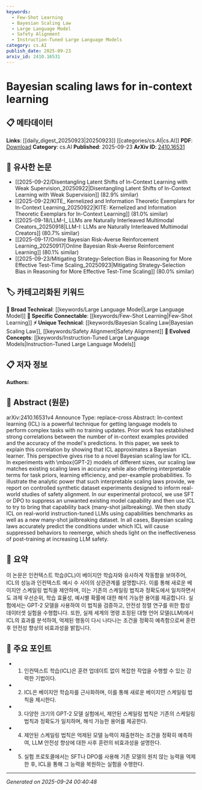 ```yaml
---
keywords:
  - Few-Shot Learning
  - Bayesian Scaling Law
  - Large Language Model
  - Safety Alignment
  - Instruction-Tuned Large Language Models
category: cs.AI
publish_date: 2025-09-23
arxiv_id: 2410.16531
---
```


<!-- KEYWORD_LINKING_METADATA:
{
  "processed_timestamp": "2025-09-24T00:40:48.983772",
  "vocabulary_version": "1.0",
  "selected_keywords": [
    "Few-Shot Learning",
    "Bayesian Scaling Law",
    "Large Language Model",
    "Safety Alignment",
    "Instruction-Tuned Large Language Models"
  ],
  "rejected_keywords": [],
  "similarity_scores": {
    "Few-Shot Learning": 0.82,
    "Bayesian Scaling Law": 0.79,
    "Large Language Model": 0.88,
    "Safety Alignment": 0.81,
    "Instruction-Tuned Large Language Models": 0.83
  },
  "extraction_method": "AI_prompt_based",
  "budget_applied": true,
  "candidates_json": {
    "candidates": [
      {
        "surface": "In-context learning",
        "canonical": "Few-Shot Learning",
        "aliases": [
          "ICL"
        ],
        "category": "specific_connectable",
        "rationale": "In-context learning is closely related to Few-Shot Learning, enhancing connectivity with existing literature on model adaptability.",
        "novelty_score": 0.55,
        "connectivity_score": 0.85,
        "specificity_score": 0.78,
        "link_intent_score": 0.82
      },
      {
        "surface": "Bayesian scaling law",
        "canonical": "Bayesian Scaling Law",
        "aliases": [],
        "category": "unique_technical",
        "rationale": "This term introduces a novel concept specific to the paper, offering a unique perspective on scaling laws.",
        "novelty_score": 0.72,
        "connectivity_score": 0.65,
        "specificity_score": 0.81,
        "link_intent_score": 0.79
      },
      {
        "surface": "Large Language Model",
        "canonical": "Large Language Model",
        "aliases": [
          "LLM"
        ],
        "category": "broad_technical",
        "rationale": "As a fundamental concept in the paper, it connects to a wide range of existing research on language models.",
        "novelty_score": 0.3,
        "connectivity_score": 0.9,
        "specificity_score": 0.7,
        "link_intent_score": 0.88
      },
      {
        "surface": "Safety alignment",
        "canonical": "Safety Alignment",
        "aliases": [],
        "category": "unique_technical",
        "rationale": "This term is crucial for linking discussions on ethical AI and model safety, a growing area of interest.",
        "novelty_score": 0.68,
        "connectivity_score": 0.72,
        "specificity_score": 0.76,
        "link_intent_score": 0.81
      },
      {
        "surface": "Instruction-tuned LLMs",
        "canonical": "Instruction-Tuned Large Language Models",
        "aliases": [],
        "category": "evolved_concepts",
        "rationale": "This concept represents an evolution in LLM training techniques, connecting to recent advancements in model tuning.",
        "novelty_score": 0.65,
        "connectivity_score": 0.78,
        "specificity_score": 0.8,
        "link_intent_score": 0.83
      }
    ],
    "ban_list_suggestions": [
      "task priors",
      "learning efficiency",
      "per-example probabilities"
    ]
  },
  "decisions": [
    {
      "candidate_surface": "In-context learning",
      "resolved_canonical": "Few-Shot Learning",
      "decision": "linked",
      "scores": {
        "novelty": 0.55,
        "connectivity": 0.85,
        "specificity": 0.78,
        "link_intent": 0.82
      }
    },
    {
      "candidate_surface": "Bayesian scaling law",
      "resolved_canonical": "Bayesian Scaling Law",
      "decision": "linked",
      "scores": {
        "novelty": 0.72,
        "connectivity": 0.65,
        "specificity": 0.81,
        "link_intent": 0.79
      }
    },
    {
      "candidate_surface": "Large Language Model",
      "resolved_canonical": "Large Language Model",
      "decision": "linked",
      "scores": {
        "novelty": 0.3,
        "connectivity": 0.9,
        "specificity": 0.7,
        "link_intent": 0.88
      }
    },
    {
      "candidate_surface": "Safety alignment",
      "resolved_canonical": "Safety Alignment",
      "decision": "linked",
      "scores": {
        "novelty": 0.68,
        "connectivity": 0.72,
        "specificity": 0.76,
        "link_intent": 0.81
      }
    },
    {
      "candidate_surface": "Instruction-tuned LLMs",
      "resolved_canonical": "Instruction-Tuned Large Language Models",
      "decision": "linked",
      "scores": {
        "novelty": 0.65,
        "connectivity": 0.78,
        "specificity": 0.8,
        "link_intent": 0.83
      }
    }
  ]
}
-->

# Bayesian scaling laws for in-context learning

## 📋 메타데이터

**Links**: [[daily_digest_20250923|20250923]] [[categories/cs.AI|cs.AI]]
**PDF**: [Download](https://arxiv.org/pdf/2410.16531.pdf)
**Category**: cs.AI
**Published**: 2025-09-23
**ArXiv ID**: [2410.16531](https://arxiv.org/abs/2410.16531)

## 🔗 유사한 논문
- [[2025-09-22/Disentangling Latent Shifts of In-Context Learning with Weak Supervision_20250922|Disentangling Latent Shifts of In-Context Learning with Weak Supervision]] (82.9% similar)
- [[2025-09-22/KITE_ Kernelized and Information Theoretic Exemplars for In-Context Learning_20250922|KITE: Kernelized and Information Theoretic Exemplars for In-Context Learning]] (81.0% similar)
- [[2025-09-18/LLM-I_ LLMs are Naturally Interleaved Multimodal Creators_20250918|LLM-I: LLMs are Naturally Interleaved Multimodal Creators]] (80.7% similar)
- [[2025-09-17/Online Bayesian Risk-Averse Reinforcement Learning_20250917|Online Bayesian Risk-Averse Reinforcement Learning]] (80.1% similar)
- [[2025-09-23/Mitigating Strategy-Selection Bias in Reasoning for More Effective Test-Time Scaling_20250923|Mitigating Strategy-Selection Bias in Reasoning for More Effective Test-Time Scaling]] (80.0% similar)

## 🏷️ 카테고리화된 키워드
**🧠 Broad Technical**: [[keywords/Large Language Model|Large Language Model]]
**🔗 Specific Connectable**: [[keywords/Few-Shot Learning|Few-Shot Learning]]
**⚡ Unique Technical**: [[keywords/Bayesian Scaling Law|Bayesian Scaling Law]], [[keywords/Safety Alignment|Safety Alignment]]
**🚀 Evolved Concepts**: [[keywords/Instruction-Tuned Large Language Models|Instruction-Tuned Large Language Models]]

## 📋 저자 정보

**Authors:** 

## 📄 Abstract (원문)

arXiv:2410.16531v4 Announce Type: replace-cross 
Abstract: In-context learning (ICL) is a powerful technique for getting language models to perform complex tasks with no training updates. Prior work has established strong correlations between the number of in-context examples provided and the accuracy of the model's predictions. In this paper, we seek to explain this correlation by showing that ICL approximates a Bayesian learner. This perspective gives rise to a novel Bayesian scaling law for ICL. In experiments with \mbox{GPT-2} models of different sizes, our scaling law matches existing scaling laws in accuracy while also offering interpretable terms for task priors, learning efficiency, and per-example probabilities. To illustrate the analytic power that such interpretable scaling laws provide, we report on controlled synthetic dataset experiments designed to inform real-world studies of safety alignment. In our experimental protocol, we use SFT or DPO to suppress an unwanted existing model capability and then use ICL to try to bring that capability back (many-shot jailbreaking). We then study ICL on real-world instruction-tuned LLMs using capabilities benchmarks as well as a new many-shot jailbreaking dataset. In all cases, Bayesian scaling laws accurately predict the conditions under which ICL will cause suppressed behaviors to reemerge, which sheds light on the ineffectiveness of post-training at increasing LLM safety.

## 📝 요약

이 논문은 인컨텍스트 학습(ICL)이 베이지안 학습자와 유사하게 작동함을 보여주어, ICL의 성능과 인컨텍스트 예시 수 사이의 상관관계를 설명합니다. 이를 통해 새로운 베이지안 스케일링 법칙을 제안하며, 이는 기존의 스케일링 법칙과 정확도에서 일치하면서도 과제 우선순위, 학습 효율성, 예시별 확률에 대한 해석 가능한 용어를 제공합니다. 실험에서는 GPT-2 모델을 사용하여 이 법칙을 검증하고, 안전성 정렬 연구를 위한 합성 데이터셋 실험을 수행합니다. 또한, 실제 세계의 명령 조정된 대형 언어 모델(LLM)에서 ICL의 효과를 분석하여, 억제된 행동이 다시 나타나는 조건을 정확히 예측함으로써 훈련 후 안전성 향상의 비효과성을 밝힙니다.

## 🎯 주요 포인트

- 1. 인컨텍스트 학습(ICL)은 훈련 업데이트 없이 복잡한 작업을 수행할 수 있는 강력한 기법이다.
- 2. ICL은 베이지안 학습자를 근사화하며, 이를 통해 새로운 베이지안 스케일링 법칙을 제시한다.
- 3. 다양한 크기의 GPT-2 모델 실험에서, 제안된 스케일링 법칙은 기존의 스케일링 법칙과 정확도가 일치하며, 해석 가능한 용어를 제공한다.
- 4. 제안된 스케일링 법칙은 억제된 모델 능력이 재출현하는 조건을 정확히 예측하여, LLM 안전성 향상에 대한 사후 훈련의 비효과성을 설명한다.
- 5. 실험 프로토콜에서는 SFT나 DPO를 사용해 기존 모델의 원치 않는 능력을 억제한 후, ICL을 통해 그 능력을 복원하는 실험을 수행한다.


---

*Generated on 2025-09-24 00:40:48*